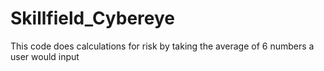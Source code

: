 # Skillfield_Cybereye 

This code does calculations for risk by taking the average of 6 numbers a user would input